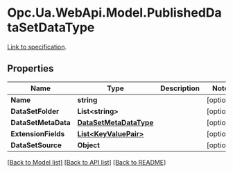 # Opc.Ua.WebApi.Model.PublishedDataSetDataType
[Link to specification](https://reference.opcfoundation.org/v105/Core/docs/Part14/6.2.3/#6.2.3.5).

## Properties

Name | Type | Description | Notes
------------ | ------------- | ------------- | -------------
**Name** | **string** |  | [optional] 
**DataSetFolder** | **List&lt;string&gt;** |  | [optional] 
**DataSetMetaData** | [**DataSetMetaDataType**](DataSetMetaDataType.md) |  | [optional] 
**ExtensionFields** | [**List&lt;KeyValuePair&gt;**](KeyValuePair.md) |  | [optional] 
**DataSetSource** | **Object** |  | [optional] 

[[Back to Model list]](../README.md#documentation-for-models) [[Back to API list]](../README.md#documentation-for-api-endpoints) [[Back to README]](../README.md)

